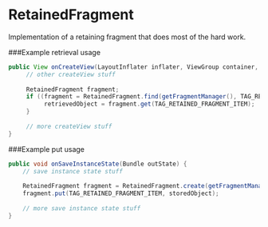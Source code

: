 # RetainedFragment
Implementation of a retaining fragment that does most of the hard work.

###Example retrieval usage
```java
public View onCreateView(LayoutInflater inflater, ViewGroup container, Bundle savedInstanceState) {
     // other createView stuff
     
     RetainedFragment fragment;
     if ((fragment = RetainedFragment.find(getFragmentManager(), TAG_RETAINED_FRAGMENT)) != null) {
          retrievedObject = fragment.get(TAG_RETAINED_FRAGMENT_ITEM);
     }
     
     // more createView stuff
}
```
 
###Example put usage
 ```java
public void onSaveInstanceState(Bundle outState) {
     // save instance state stuff
     
     RetainedFragment fragment = RetainedFragment.create(getFragmentManager(), TAG_RETAINED_FRAGMENT);
     fragment.put(TAG_RETAINED_FRAGMENT_ITEM, storedObject);
     
     // more save instance state stuff
}
```
